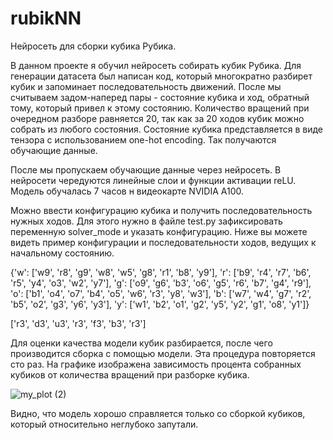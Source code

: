 # rubikNN
Нейросеть для сборки кубика Рубика.

В данном проекте я обучил нейросеть собирать кубик Рубика. Для генерации датасета был написан код, который многократно разбирет кубик и запоминает последовательность движений.
После мы считываем задом-наперед пары - состояние кубика и ход, обратный тому, который привел к этому состоянию. Количество вращений при очередном разборе равняется 20, так как за 20 ходов кубик можно собрать из любого состояния. Состояние кубика представляется в виде тензора с использованием one-hot encoding. Так получаются обучающие данные.

После мы пропускаем обучающие данные через нейросеть. В нейросети чередуются линейные слои и функции активации reLU. Модель обучалась 7 часов н видеокарте NVIDIA A100.

Можно ввести конфигурацию кубика и получить последовательность нужных ходов. Для этого нужно в файле test.py зафиксировать переменную solver_mode и указать конфигурацию.
Ниже вы можете видеть пример конфигурации и последовательности ходов, ведущих к начальному состоянию.

{'w': ['w9', 'r8', 'g9', 'w8', 'w5', 'g8', 'r1', 'b8', 'y9'], 'r': ['b9', 'r4', 'r7', 'b6', 'r5', 'y4', 'o3', 'w2', 'y7'], 'g': ['o9', 'g6', 'b3', 'o6', 'g5', 'r6', 'b7', 'g4', 'r9'], 'o': ['b1', 'o4', 'o7', 'b4', 'o5', 'w6', 'r3', 'y8', 'w3'], 'b': ['w7', 'w4', 'g7', 'r2', 'b5', 'o2', 'g3', 'y6', 'y3'], 'y': ['w1', 'b2', 'o1', 'g2', 'y5', 'y2', 'g1', 'o8', 'y1']}

['r3', 'd3', 'u3', 'r3', 'f3', 'b3', 'r3']

Для оценки качества модели кубик разбирается, после чего производится сборка с помощью модели. Эта процедура повторяется сто раз. На графике изображена зависимость процента собранных кубиков от количества вращений при разборке кубика. 

![my_plot (2)](https://github.com/user-attachments/assets/8a8d649a-1594-4608-84ea-4485d79a9852)

Видно, что модель хорошо справляется только со сборкой кубиков, который относительно неглубоко запутали. 













